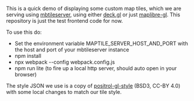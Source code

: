This is a quick demo of displaying some custom map tiles, which we are serving using [mbtileserver](https://github.com/consbio/mbtileserver), using either [deck.gl](https://deck.gl/) or just [maplibre-gl](https://maplibre.org/). This repository is just the test frontend code for now.

To use this do:

* Set the environment variable MAPTILE_SERVER_HOST_AND_PORT with the host and port of your mbtileserver instance
* npm install
* npx webpack --config webpack.config.js
* npm run lite (to fire up a local http server, should auto open in your browser)

The style JSON we use is a copy of [positrol-gl-style](https://github.com/openmaptiles/positron-gl-style) (BSD3, CC-BY 4.0) with some local changes to match our tile style.

